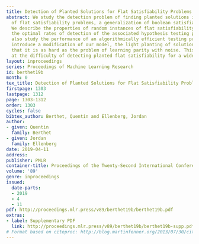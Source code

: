 ```yaml
---
title: Detection of Planted Solutions for Flat Satisfiability Problems
abstract: We study the detection problem of finding planted solutions in random instances
  of flat satisfiability problems, a generalization of boolean satisfiability formulas.
  We describe the properties of random instances of flat satisfiability, as well of
  the optimal rates of detection of the associated hypothesis testing problem. We
  also study the performance of an algorithmically efficient testing procedure. We
  introduce a modification of our model, the light planting of solutions, and show
  that it is as hard as the problem of learning parity with noise. This hints strongly
  at the difficulty of detecting planted flat satisfiability for a wide class of tests.
layout: inproceedings
series: Proceedings of Machine Learning Research
id: berthet19b
month: 0
tex_title: Detection of Planted Solutions for Flat Satisfiability Problems
firstpage: 1303
lastpage: 1312
page: 1303-1312
order: 1303
cycles: false
bibtex_author: Berthet, Quentin and Ellenberg, Jordan
author:
- given: Quentin
  family: Berthet
- given: Jordan
  family: Ellenberg
date: 2019-04-11
address: 
publisher: PMLR
container-title: Proceedings of the Twenty-Second International Conference on Artificial Intelligence and Statistics
volume: '89'
genre: inproceedings
issued:
  date-parts:
  - 2019
  - 4
  - 11
pdf: http://proceedings.mlr.press/v89/berthet19b/berthet19b.pdf
extras:
- label: Supplementary PDF
  link: http://proceedings.mlr.press/v89/berthet19b/berthet19b-supp.pdf
# Format based on citeproc: http://blog.martinfenner.org/2013/07/30/citeproc-yaml-for-bibliographies/
---
```

